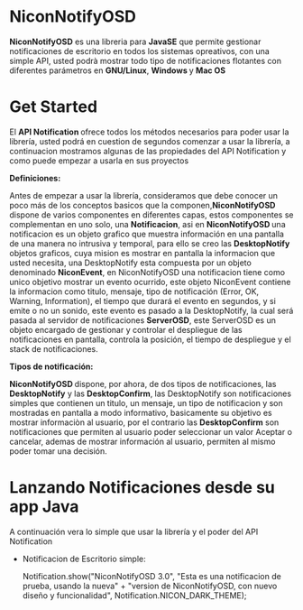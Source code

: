 NiconNotifyOSD
==============

<b> NiconNotifyOSD</b> es una libreria para <b>JavaSE</b> que permite gestionar notificaciones de escritorio en todos los sistemas opreativos, con una simple API, usted podrà mostrar todo tipo de notificaciones flotantes con diferentes parámetros en <b>GNU/Linux</b>, <b> Windows </b> y <b> Mac OS</b>

Get Started
==========
El <b> API Notification </b> ofrece todos los métodos necesarios para poder usar la librería, usted podrá en cuestion de segundos comenzar a usar la librería, a continuacion mostramos algunas de las propiedades del API Notification y como puede empezar a usarla en sus proyectos

<b>Definiciones:</b>

Antes de empezar a usar la librería, consideramos que debe conocer un poco más de los conceptos basicos que la componen,<b>NiconNotifyOSD</b> dispone de varios componentes en diferentes capas, estos componentes se complementan en uno solo, una <b>Notificacion</b>, asi en <b>NiconNotifyOSD </b> una notificacion es un objeto grafico que muestra información en una pantalla de una manera no intrusiva y temporal, para ello se creo las <b>DesktopNotify</b> objetos graficos, cuya mision es mostrar en pantalla la informacion que usted necesita, una DesktopNotify esta compuesta por un objeto denominado <b>NiconEvent</b>, en NiconNotifyOSD una notificacion tiene como unico objetivo mostrar un evento ocurrido, este objeto NiconEvent contiene la informacion como titulo, mensaje, tipo de notificación (Error, OK, Warning, Information), el tiempo que durará el evento en segundos, y si emite o no un sonido, este evento es pasado a la DesktopNotify, la cual será pasada al servidor de notificaciones <b>ServerOSD</b>, este ServerOSD es un objeto encargado de gestionar y controlar el despliegue de las notificaciones en pantalla, controla la posición, el tiempo de despliegue y el stack de notificaciones.

<b>Tipos de notificación:</b>

<b>NiconNotifyOSD </b> dispone, por ahora, de dos tipos de notificaciones, las <b>DesktopNotify</b> y las <b>DesktopConfirm</b>, las DesktopNotify son notificaciones simples que contienen un titulo, un mensaje, un tipo de notificacion y son mostradas en pantalla a modo informativo, basicamente su objetivo es mostrar informaciòn al usuario, por el contrario las <b>DesktopConfirm</b> son notificaciones que permiten al usuario poder seleccionar un valor Aceptar o cancelar, ademas de mostrar información al usuario, permiten al mismo poder tomar una decisión.


Lanzando Notificaciones desde su app Java
=========================================

A continuación vera lo simple que usar la librería y el poder del API Notification

<ul>
  <li> Notificacion de Escritorio simple:
  <p> Notification.show("NiconNotifyOSD 3.0", "Esta es una notificacion de prueba, usando la nueva"
                        + "version de NiconNotifyOSD, con nuevo diseño y funcionalidad", Notification.NICON_DARK_THEME);</p>
  
  

